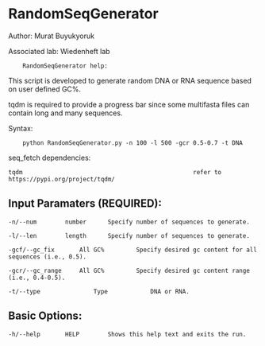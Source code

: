 # RandomSeqGenerator

Author: Murat Buyukyoruk

Associated lab: Wiedenheft lab

        RandomSeqGenerator help:

This script is developed to generate random DNA or RNA sequence based on user defined GC%. 

tqdm is required to provide a progress bar since some multifasta files can contain long and many sequences.
        
Syntax:

        python RandomSeqGenerator.py -n 100 -l 500 -gcr 0.5-0.7 -t DNA

seq_fetch dependencies:
	
	tqdm                                                refer to https://pypi.org/project/tqdm/
	
Input Paramaters (REQUIRED):
----------------------------
	-n/--num		number		Specify number of sequences to generate.

	-l/--len		length		Specify number of sequences to generate.

	-gcf/--gc_fix		All GC%	        Specify desired gc content for all sequences (i.e., 0.5).
	
	-gcr/--gc_range		All GC%	        Specify desired gc content range (i.e., 0.4-0.5).
	
	-t/--type           	Type            DNA or RNA.
	
Basic Options:
--------------
	-h/--help		HELP		Shows this help text and exits the run.

	
